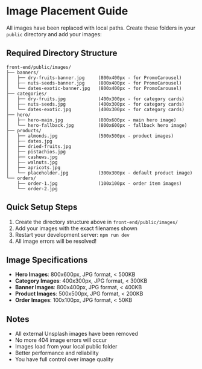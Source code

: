 # Image Placement Guide

All images have been replaced with local paths. Create these folders in your `public` directory and add your images:

## Required Directory Structure

```
front-end/public/images/
├── banners/
│   ├── dry-fruits-banner.jpg     (800x400px - for PromoCarousel)
│   ├── nuts-seeds-banner.jpg     (800x400px - for PromoCarousel)
│   └── dates-exotic-banner.jpg   (800x400px - for PromoCarousel)
├── categories/
│   ├── dry-fruits.jpg            (400x300px - for category cards)
│   ├── nuts-seeds.jpg            (400x300px - for category cards)
│   └── dates-exotic.jpg          (400x300px - for category cards)
├── hero/
│   ├── hero-main.jpg             (800x600px - main hero image)
│   └── hero-fallback.jpg         (800x600px - fallback hero image)
├── products/
│   ├── almonds.jpg               (500x500px - product images)
│   ├── dates.jpg
│   ├── dried-fruits.jpg
│   ├── pistachios.jpg
│   ├── cashews.jpg
│   ├── walnuts.jpg
│   ├── apricots.jpg
│   └── placeholder.jpg           (300x300px - default product image)
└── orders/
    ├── order-1.jpg               (100x100px - order item images)
    └── order-2.jpg
```

## Quick Setup Steps

1. Create the directory structure above in `front-end/public/images/`
2. Add your images with the exact filenames shown
3. Restart your development server: `npm run dev`
4. All image errors will be resolved!

## Image Specifications

- **Hero Images**: 800x600px, JPG format, < 500KB
- **Category Images**: 400x300px, JPG format, < 300KB  
- **Banner Images**: 800x400px, JPG format, < 400KB
- **Product Images**: 500x500px, JPG format, < 200KB
- **Order Images**: 100x100px, JPG format, < 50KB

## Notes

- All external Unsplash images have been removed
- No more 404 image errors will occur
- Images load from your local public folder
- Better performance and reliability
- You have full control over image quality